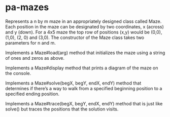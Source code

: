 # pa-mazes

Represents a n by m maze in an appropriately designed class called Maze. Each position in the maze can be designated by two coordinates, x (across) and y (down). For a 4x5 maze the top row of positions (x,y) would be (0,0), (1,0), (2, 0) and (3,0). The constructor of the Maze class takes two parameters for n and m.

Implements a Maze#load(arg) method that initializes the maze using a string of ones and zeros as above.

Implements a Maze#display method that prints a diagram of the maze on the console.

Implements a Maze#solve(begX, begY, endX, endY) method that determines if there’s a way to walk from a specified beginning position to a specified ending position.

Implements a Maze#trace(begX, begY, endX, endY) method that is just like solve() but traces the positions that the solution visits.
